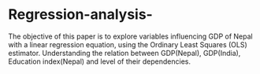 # Regression-analysis-
The objective of this paper is to explore variables influencing GDP of Nepal with a linear regression equation, using the Ordinary Least Squares (OLS) estimator. Understanding the relation between GDP(Nepal), GDP(India), Education index(Nepal) and level of their dependencies.
